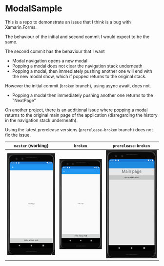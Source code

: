 # ModalSample

This is a repo to demonstrate an issue that I think is a bug with
Xamarin.Forms.

The behaviour of the initial and second commit I would expect to be the same.

The second commit has the behaviour that I want 

- Modal navigation opens a new modal
- Popping a modal does not clear the navigation stack underneath
- Popping a modal, then immediately pushing another one will end with the new
  modal show, which if popped returns to the original stack.

However the initial commit (`broken` branch), using async await, does not.

- Popping a modal then immediately pushing another one returns to the "NextPage"

On another project, there is an additional issue where popping a modal returns
to the original main page of the application (disregarding the history in the
navigation stack underneath).

Using the latest prerelease versions (`prerelease-broken` branch) does not fix
the issue.

| `master` (working) | `broken` | `prerelease-broken` |
| --- | --- | --- |
| ![master branch behaviour gif](template-working.gif) | ![broken branch behaviour gif](template-async.gif) | ![prerelease-broken branch behaviour gif](prerelease-async.gif) |
